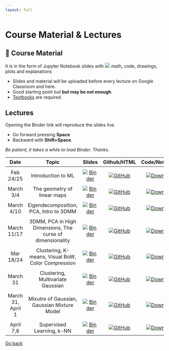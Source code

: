 ```yaml
---
layout: full
---
```


# Course Material & Lectures <a name="material"></a>

## 📖 Course Material 

It is in the form of Jupyter Notebook slides with <img src="https://render.githubusercontent.com/render/math?math=\LaTeX"> math, code, drawings, plots and explanations

- Slides and material will be uploaded before every lecture on Google Classroom and here.
- Good starting point but **but may be not enough**.
- [Textbooks](textbooks) are required.

## Lectures

Opening the Binder link will reproduce the slides live.
- Go forward pressing **Space**
- Backward with **Shift+Space**.

_Be patient, it takes a while to load Binder. Thanks._



**Date**       | **Topic**          | **Slides**        |  **Github/HTML**   |  **Code/Notebook** 
:------------: | :------------:     | :------------:    |:------------: |:------------:
|              |                    |                   |               |   |
Feb 24/25     | Introduction to ML | [![Binder](https://mybinder.org/badge_logo.svg)](https://mybinder.org/v2/gh/iacopomasi/AI-ML-Unit-2-2022/HEAD?urlpath=/tree/course/01_introduction/01_introduction.ipynb)       | [![GitHub](https://badgen.net/badge/icon/github?icon=github&label)](https://github.com/iacopomasi/AI-ML-Unit-2-2022/blob/main/course/01_introduction/01_introduction.ipynb)  |  [![Download](https://badgen.net/badge/icon/download?icon=terminal&label)](course/01_introduction/01_introduction.ipynb)                  
|              |                    |                   |               |  |
March 3/4     | The geometry of linear maps | [![Binder](https://mybinder.org/badge_logo.svg)](https://mybinder.org/v2/gh/iacopomasi/AI-ML-Unit-2-2022/HEAD?urlpath=/tree/course/02_math_recap_linear_algebra/02_math_recap_linear_algebra.ipynb)       | [![GitHub](https://badgen.net/badge/icon/github?icon=github&label)](https://github.com/iacopomasi/AI-ML-Unit-2-2022/blob/main/course/02_math_recap_linear_algebra/02_math_recap_linear_algebra.ipynb)  |  [![Download](https://badgen.net/badge/icon/download?icon=terminal&label)](course/02_math_recap_linear_algebra/02_math_recap_linear_algebra.ipynb)                   
|              |                    |                   |               |  |
March 4/10     | Eigendecomposition, PCA, Intro to 3DMM  | [![Binder](https://mybinder.org/badge_logo.svg)](https://mybinder.org/v2/gh/iacopomasi/AI-ML-Unit-2-2022/HEAD?urlpath=/tree/course/03_math_recap_eig_pca_3dmm/03_math_recap_eig_pca_3dmm.ipynb)       | [![GitHub](https://badgen.net/badge/icon/github?icon=github&label)](https://github.com/iacopomasi/AI-ML-Unit-2-2022/blob/main/course/03_math_recap_eig_pca_3dmm/03_math_recap_eig_pca_3dmm.ipynb)  |  [![Download](https://badgen.net/badge/icon/download?icon=terminal&label)](course/03_math_recap_eig_pca_3dmm/03_math_recap_eig_pca_3dmm.ipynb)
|              |                    |                   |               |  |
March 11/17     | 3DMM, PCA in High Dimensions, The curse of dimensionality  | [![Binder](https://mybinder.org/badge_logo.svg)](https://mybinder.org/v2/gh/iacopomasi/AI-ML-Unit-2-2022/HEAD?urlpath=/tree/course/04_pca_svd_high_dim/04_pca_svd_high_dim.ipynb)       | [![GitHub](https://badgen.net/badge/icon/github?icon=github&label)](https://github.com/iacopomasi/AI-ML-Unit-2-2022/blob/main/course/04_pca_svd_high_dim/04_pca_svd_high_dim.ipynb)  |  [![Download](https://badgen.net/badge/icon/download?icon=terminal&label)](course/04_pca_svd_high_dim/04_pca_svd_high_dim.ipynb)
|              |                    |                   |               |  |
Mar 18/24     | Clustering, K-means, Visual BoW, Color Compression  | [![Binder](https://mybinder.org/badge_logo.svg)](https://mybinder.org/v2/gh/iacopomasi/AI-ML-Unit-2-2022/HEAD?urlpath=/tree/course/05_clustering_kmeans/05_clustering_kmeans.ipynb)       | [![GitHub](https://badgen.net/badge/icon/github?icon=github&label)](https://github.com/iacopomasi/AI-ML-Unit-2-2022/blob/main/course/05_clustering_kmeans/05_clustering_kmeans.ipynb)  |  [![Download](https://badgen.net/badge/icon/download?icon=terminal&label)](course/05_clustering_kmeans/05_clustering_kmeans.ipynb)
|              |                    |                   |               |  |
March 31     | Clustering, Multivariate Gaussian  | [![Binder](https://mybinder.org/badge_logo.svg)](https://mybinder.org/v2/gh/iacopomasi/AI-ML-Unit-2-2022/HEAD?urlpath=/tree/course/06_clustering_gaussian_MLE/06_clustering_gaussian_MLE.ipynb)       | [![GitHub](https://badgen.net/badge/icon/github?icon=github&label)](https://github.com/iacopomasi/AI-ML-Unit-2-2022/blob/main/course/06_clustering_gaussian_MLE/06_clustering_gaussian_MLE.ipynb)  |  [![Download](https://badgen.net/badge/icon/download?icon=terminal&label)](course/06_clustering_gaussian_MLE/06_clustering_gaussian_MLE.ipynb)
|              |                    |                   |               |  |
March 31, April 1     | Mixutre of Gaussian, Gaussian Mixture Model  | [![Binder](https://mybinder.org/badge_logo.svg)](https://mybinder.org/v2/gh/iacopomasi/AI-ML-Unit-2-2022/HEAD?urlpath=/tree/course/06_clustering_gaussian_MLE/course/07_clustering_GMM/07_clustering_GMM.ipynb)       | [![GitHub](https://badgen.net/badge/icon/github?icon=github&label)](https://github.com/iacopomasi/AI-ML-Unit-2-2022/blob/main/course/06_clustering_gaussian_MLE/course/07_clustering_GMM/07_clustering_GMM.ipynb)  |  [![Download](https://badgen.net/badge/icon/download?icon=terminal&label)](course/06_clustering_gaussian_MLE/course/07_clustering_GMM/07_clustering_GMM.ipynb)
|              |                    |                   |               |  |
April 7,8     | Supervised Learning, k-NN  | [![Binder](https://mybinder.org/badge_logo.svg)](https://mybinder.org/v2/gh/iacopomasi/AI-ML-Unit-2-2022/HEAD?urlpath=/tree/course/06_clustering_gaussian_MLE/course/08_supervised_learning_knn/08_supervised_learning_knn.ipynb)       | [![GitHub](https://badgen.net/badge/icon/github?icon=github&label)](https://github.com/iacopomasi/AI-ML-Unit-2-2022/blob/main/course/06_clustering_gaussian_MLE/course/08_supervised_learning_knn/08_supervised_learning_knn.ipynb)  |  [![Download](https://badgen.net/badge/icon/download?icon=terminal&label)](course/06_clustering_gaussian_MLE/course/08_supervised_learning_knn/08_supervised_learning_knn.ipynb) 

[Go back](https://iacopomasi.github.io/AI-ML-Unit-2-2022)